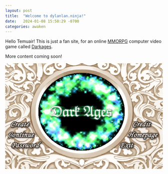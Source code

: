 ```yaml
---
layout: post
title:  "Welcome to dylanlan.ninja!"
date:   2024-01-08 15:50:29 -0700
categories: awaken
---
```

Hello Temuair! This is just a fan site, for an online [MMORPG](https://en.wikipedia.org/wiki/Massively_multiplayer_online_role-playing_game) computer video game called [Darkages](https://www.darkages.com).

More content coming soon!

![Darkages Login Screen](/public/images/darkages/da-login-screen.png)

